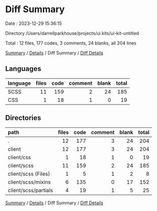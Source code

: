 # Diff Summary

Date : 2023-12-29 15:36:15

Directory /Users/darrellparkhouse/projects/ui kits/ui-kit-untitled

Total : 12 files,  177 codes, 3 comments, 24 blanks, all 204 lines

[Summary](results.md) / [Details](details.md) / Diff Summary / [Diff Details](diff-details.md)

## Languages
| language | files | code | comment | blank | total |
| :--- | ---: | ---: | ---: | ---: | ---: |
| SCSS | 11 | 159 | 2 | 24 | 185 |
| CSS | 1 | 18 | 1 | 0 | 19 |

## Directories
| path | files | code | comment | blank | total |
| :--- | ---: | ---: | ---: | ---: | ---: |
| . | 12 | 177 | 3 | 24 | 204 |
| client | 12 | 177 | 3 | 24 | 204 |
| client/css | 1 | 18 | 1 | 0 | 19 |
| client/scss | 11 | 159 | 2 | 24 | 185 |
| client/scss (Files) | 1 | 5 | 1 | 2 | 8 |
| client/scss/mixins | 6 | 135 | 0 | 17 | 152 |
| client/scss/partials | 4 | 19 | 1 | 5 | 25 |

[Summary](results.md) / [Details](details.md) / Diff Summary / [Diff Details](diff-details.md)